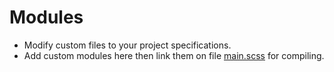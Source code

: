 # Modules

-   Modify custom files to your project specifications.
-   Add custom modules here then link them on file [main.scss](https://github.com/jacobxperez/rams/blob/master/src/css/main.scss) for compiling.
